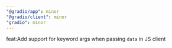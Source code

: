 ```yaml
---
"@gradio/app": minor
"@gradio/client": minor
"gradio": minor
---
```


feat:Add support for keyword args when passing `data` in JS client

